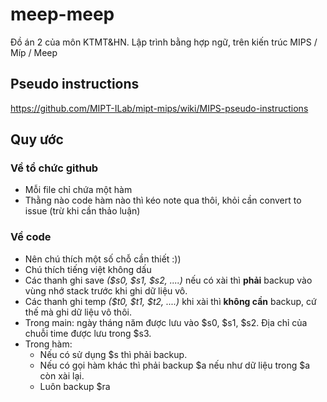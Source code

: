 # meep-meep
Đồ án 2 của môn KTMT&amp;HN. Lập trình bằng hợp ngữ, trên kiến trúc MIPS / Míp / Meep
## Pseudo instructions
https://github.com/MIPT-ILab/mipt-mips/wiki/MIPS-pseudo-instructions
## Quy ước
### Về tổ chức github
- Mỗi file chỉ chứa một hàm
- Thằng nào code hàm nào thì kéo note qua thôi, khỏi cần convert to issue (trừ khi cần thảo luận)
### Về code
- Nên chú thích một số chỗ cần thiết :))
- Chú thích tiếng việt không dấu
- Các thanh ghi save *($s0, $s1, $s2, ....)* nếu có xài thì **phải** backup vào vùng nhớ stack trước khi ghi dữ liệu vô.
- Các thanh ghi temp *($t0, $t1, $t2, ....)* khi xài thì **không cần** backup, cứ thế mà ghi dữ liệu vô thôi.
- Trong main: ngày tháng năm được lưu vào $s0, $s1, $s2. Địa chỉ của chuỗi time được lưu trong $s3.
- Trong hàm: 
  + Nếu có sử dụng $s thì phải backup.
  + Nếu có gọi hàm khác thì phải backup $a nếu như dữ liệu trong $a còn xài lại.
  + Luôn backup $ra
